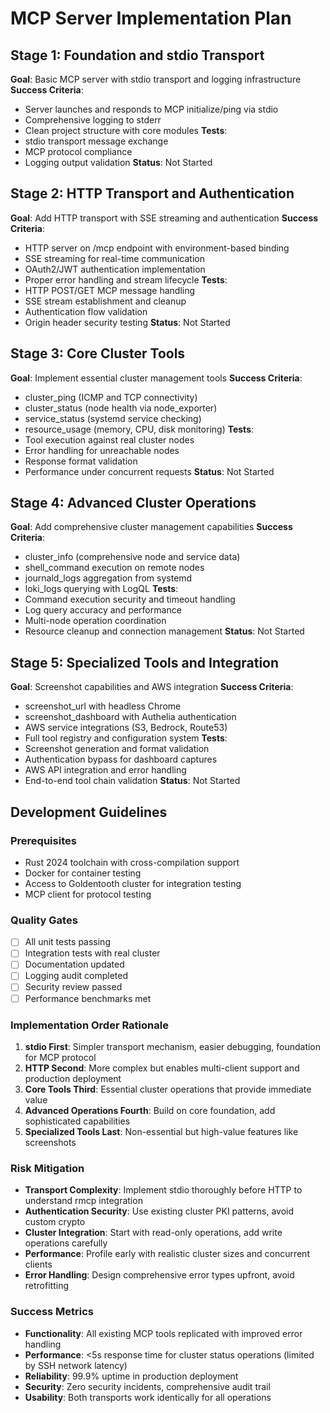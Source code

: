 # MCP Server Implementation Plan

## Stage 1: Foundation and stdio Transport
**Goal**: Basic MCP server with stdio transport and logging infrastructure
**Success Criteria**:
- Server launches and responds to MCP initialize/ping via stdio
- Comprehensive logging to stderr
- Clean project structure with core modules
**Tests**:
- stdio transport message exchange
- MCP protocol compliance
- Logging output validation
**Status**: Not Started

## Stage 2: HTTP Transport and Authentication
**Goal**: Add HTTP transport with SSE streaming and authentication
**Success Criteria**:
- HTTP server on /mcp endpoint with environment-based binding
- SSE streaming for real-time communication
- OAuth2/JWT authentication implementation
- Proper error handling and stream lifecycle
**Tests**:
- HTTP POST/GET MCP message handling
- SSE stream establishment and cleanup
- Authentication flow validation
- Origin header security testing
**Status**: Not Started

## Stage 3: Core Cluster Tools
**Goal**: Implement essential cluster management tools
**Success Criteria**:
- cluster_ping (ICMP and TCP connectivity)
- cluster_status (node health via node_exporter)
- service_status (systemd service checking)
- resource_usage (memory, CPU, disk monitoring)
**Tests**:
- Tool execution against real cluster nodes
- Error handling for unreachable nodes
- Response format validation
- Performance under concurrent requests
**Status**: Not Started

## Stage 4: Advanced Cluster Operations
**Goal**: Add comprehensive cluster management capabilities
**Success Criteria**:
- cluster_info (comprehensive node and service data)
- shell_command execution on remote nodes
- journald_logs aggregation from systemd
- loki_logs querying with LogQL
**Tests**:
- Command execution security and timeout handling
- Log query accuracy and performance
- Multi-node operation coordination
- Resource cleanup and connection management
**Status**: Not Started

## Stage 5: Specialized Tools and Integration
**Goal**: Screenshot capabilities and AWS integration
**Success Criteria**:
- screenshot_url with headless Chrome
- screenshot_dashboard with Authelia authentication
- AWS service integrations (S3, Bedrock, Route53)
- Full tool registry and configuration system
**Tests**:
- Screenshot generation and format validation
- Authentication bypass for dashboard captures
- AWS API integration and error handling
- End-to-end tool chain validation
**Status**: Not Started

## Development Guidelines

### Prerequisites
- Rust 2024 toolchain with cross-compilation support
- Docker for container testing
- Access to Goldentooth cluster for integration testing
- MCP client for protocol testing

### Quality Gates
- [ ] All unit tests passing
- [ ] Integration tests with real cluster
- [ ] Documentation updated
- [ ] Logging audit completed
- [ ] Security review passed
- [ ] Performance benchmarks met

### Implementation Order Rationale

1. **stdio First**: Simpler transport mechanism, easier debugging, foundation for MCP protocol
2. **HTTP Second**: More complex but enables multi-client support and production deployment
3. **Core Tools Third**: Essential cluster operations that provide immediate value
4. **Advanced Operations Fourth**: Build on core foundation, add sophisticated capabilities
5. **Specialized Tools Last**: Non-essential but high-value features like screenshots

### Risk Mitigation

- **Transport Complexity**: Implement stdio thoroughly before HTTP to understand rmcp integration
- **Authentication Security**: Use existing cluster PKI patterns, avoid custom crypto
- **Cluster Integration**: Start with read-only operations, add write operations carefully
- **Performance**: Profile early with realistic cluster sizes and concurrent clients
- **Error Handling**: Design comprehensive error types upfront, avoid retrofitting

### Success Metrics

- **Functionality**: All existing MCP tools replicated with improved error handling
- **Performance**: <5s response time for cluster status operations (limited by SSH network latency)
- **Reliability**: 99.9% uptime in production deployment
- **Security**: Zero security incidents, comprehensive audit trail
- **Usability**: Both transports work identically for all operations
